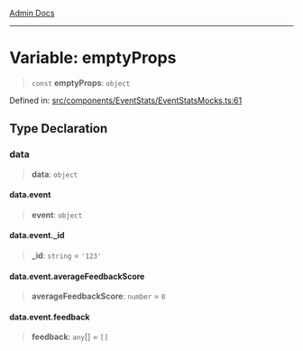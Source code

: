 [Admin Docs](/)

---

# Variable: emptyProps

> `const` **emptyProps**: `object`

Defined in: [src/components/EventStats/EventStatsMocks.ts:61](https://github.com/PalisadoesFoundation/talawa-admin/blob/main/src/components/EventStats/EventStatsMocks.ts#L61)

## Type Declaration

### data

> **data**: `object`

#### data.event

> **event**: `object`

#### data.event.\_id

> **\_id**: `string` = `'123'`

#### data.event.averageFeedbackScore

> **averageFeedbackScore**: `number` = `0`

#### data.event.feedback

> **feedback**: `any`[] = `[]`
